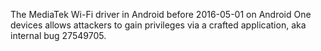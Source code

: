 The MediaTek Wi-Fi driver in Android before 2016-05-01 on Android One devices allows attackers to gain privileges via a crafted application, aka internal bug 27549705.